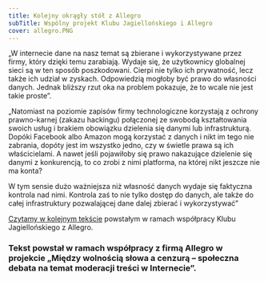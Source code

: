 ```yaml
---
title: Kolejny okrągły stół z Allegro
subTitle: Wspólny projekt Klubu Jagiellońskiego i Allegro
cover: allegro.PNG
---
```


„W internecie dane na nasz temat są zbierane i wykorzystywane przez firmy, który dzięki temu zarabiają. Wydaje się, że użytkownicy globalnej sieci są w ten sposób poszkodowani. Cierpi nie tylko ich prywatność, lecz także ich udział w zyskach. Odpowiedzią mogłoby być prawo do własności danych. Jednak bliższy rzut oka na problem pokazuje, że to wcale nie jest takie proste”.

„Natomiast na poziomie zapisów firmy technologiczne korzystają z ochrony prawno-karnej (zakazu hackingu) połączonej ze swobodą kształtowania swoich usług i brakiem obowiązku dzielenia się danymi lub infrastrukturą. Dopóki Facebook albo Amazon mogą korzystać z danych i nikt im tego nie zabrania, dopóty jest im wszystko jedno, czy w świetle prawa są ich właścicielami. A nawet jeśli pojawiłoby się prawo nakazujące dzielenie się danymi z konkurencją, to co zrobi z nimi platforma, na której nikt jeszcze nie ma konta?

W tym sensie dużo ważniejsza niż własność danych wydaje się faktyczna kontrola nad nimi. Kontrola zaś to nie tylko dostęp do danych, ale także do całej infrastruktury pozwalającej dane dalej zbierać i wykorzystywać”

[Czytamy w kolejnym tekście](https://klubjagiellonski.pl/2022/02/02/czy-istnieje-prawo-do-wlasnosci-danych-plusy-minusy-alternatywy/) powstałym w ramach współpracy Klubu Jagiellońskiego z Allegro.

### Tekst powstał w ramach współpracy z firmą Allegro w projekcie „Między wolnością słowa a cenzurą – społeczna debata na temat moderacji treści w Internecie”.
